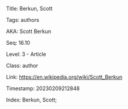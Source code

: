 Title:  Berkun, Scott

Tags:   authors

AKA:    Scott Berkun

Seq:    16.10

Level:  3 - Article

Class:  author

Link:   https://en.wikipedia.org/wiki/Scott_Berkun

Timestamp: 20230209212848

Index:  Berkun, Scott; 
